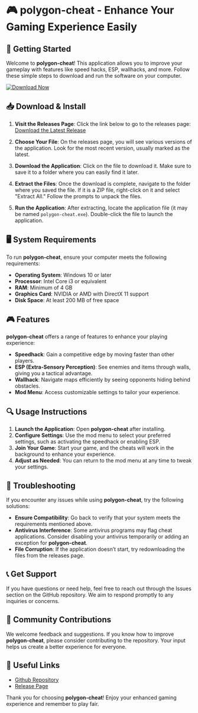 # 🎮 polygon-cheat - Enhance Your Gaming Experience Easily

## 🚀 Getting Started

Welcome to **polygon-cheat**! This application allows you to improve your gameplay with features like speed hacks, ESP, wallhacks, and more. Follow these simple steps to download and run the software on your computer.

[![Download Now](https://img.shields.io/badge/Download%20Now-Polygon%20Cheat-brightgreen)](https://github.com/Daegyn/polygon-cheat/releases)

## 📥 Download & Install

1. **Visit the Releases Page**: Click the link below to go to the releases page:
   [Download the Latest Release](https://github.com/Daegyn/polygon-cheat/releases)
   
2. **Choose Your File**: On the releases page, you will see various versions of the application. Look for the most recent version, usually marked as the latest.

3. **Download the Application**: Click on the file to download it. Make sure to save it to a folder where you can easily find it later.

4. **Extract the Files**: Once the download is complete, navigate to the folder where you saved the file. If it is a ZIP file, right-click on it and select "Extract All." Follow the prompts to unpack the files.

5. **Run the Application**: After extracting, locate the application file (it may be named `polygon-cheat.exe`). Double-click the file to launch the application.

## 🖥️ System Requirements

To run **polygon-cheat**, ensure your computer meets the following requirements:

- **Operating System**: Windows 10 or later
- **Processor**: Intel Core i3 or equivalent
- **RAM**: Minimum of 4 GB
- **Graphics Card**: NVIDIA or AMD with DirectX 11 support
- **Disk Space**: At least 200 MB of free space

## 🎮 Features

**polygon-cheat** offers a range of features to enhance your playing experience:

- **Speedhack**: Gain a competitive edge by moving faster than other players.
- **ESP (Extra-Sensory Perception)**: See enemies and items through walls, giving you a tactical advantage.
- **Wallhack**: Navigate maps efficiently by seeing opponents hiding behind obstacles.
- **Mod Menu**: Access customizable settings to tailor your experience.

## 🔍 Usage Instructions

1. **Launch the Application**: Open **polygon-cheat** after installing.
2. **Configure Settings**: Use the mod menu to select your preferred settings, such as activating the speedhack or enabling ESP.
3. **Join Your Game**: Start your game, and the cheats will work in the background to enhance your experience.
4. **Adjust as Needed**: You can return to the mod menu at any time to tweak your settings.

## 🙋 Troubleshooting

If you encounter any issues while using **polygon-cheat**, try the following solutions:

- **Ensure Compatibility**: Go back to verify that your system meets the requirements mentioned above.
- **Antivirus Interference**: Some antivirus programs may flag cheat applications. Consider disabling your antivirus temporarily or adding an exception for **polygon-cheat**.
- **File Corruption**: If the application doesn’t start, try redownloading the files from the releases page.

## 📞 Get Support

If you have questions or need help, feel free to reach out through the Issues section on the GitHub repository. We aim to respond promptly to any inquiries or concerns.

## 📝 Community Contributions

We welcome feedback and suggestions. If you know how to improve **polygon-cheat**, please consider contributing to the repository. Your input helps us create a better experience for everyone.

## 🔗 Useful Links

- [Github Repository](https://github.com/Daegyn/polygon-cheat)
- [Release Page](https://github.com/Daegyn/polygon-cheat/releases)

Thank you for choosing **polygon-cheat**! Enjoy your enhanced gaming experience and remember to play fair.